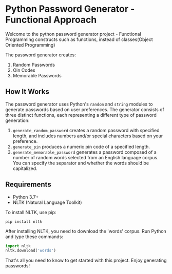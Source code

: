 # Python Password Generator - Functional Approach
Welcome to the python password generator project - Functional Programming constructs such as functions, instead of classes(Object Oriented Programming)

The password generator creates:

1. Random Passwords
2. Oin Codes
3. Memorable Passwords

## How It Works
The password generator uses Python's `random` and `string` modules to generate passwords based on user preferences. The generator consists of three distinct functions, each representing a different type of password generation:

1. `generate_random_password` creates a random password with specified length, and includes numbers and/or special characters based on your preference.
2. `generate_pin` produces a numeric pin code of a specified length.
3. `generate_memorable_password` generates a password composed of a number of random words selected from an English language corpus. You can specify the separator and whether the words should be capitalized.

## Requirements
- Python 3.7+
- NLTK (Natural Language Toolkit)

To install NLTK, use pip:
```puthon
pip install nltk
```
After installing NLTK, you need to download the 'words' corpus. Run Python and type these commands:
```python
import nltk
nltk.download('words')
```
That's all you need to know to get started with this project. Enjoy generating passwords!